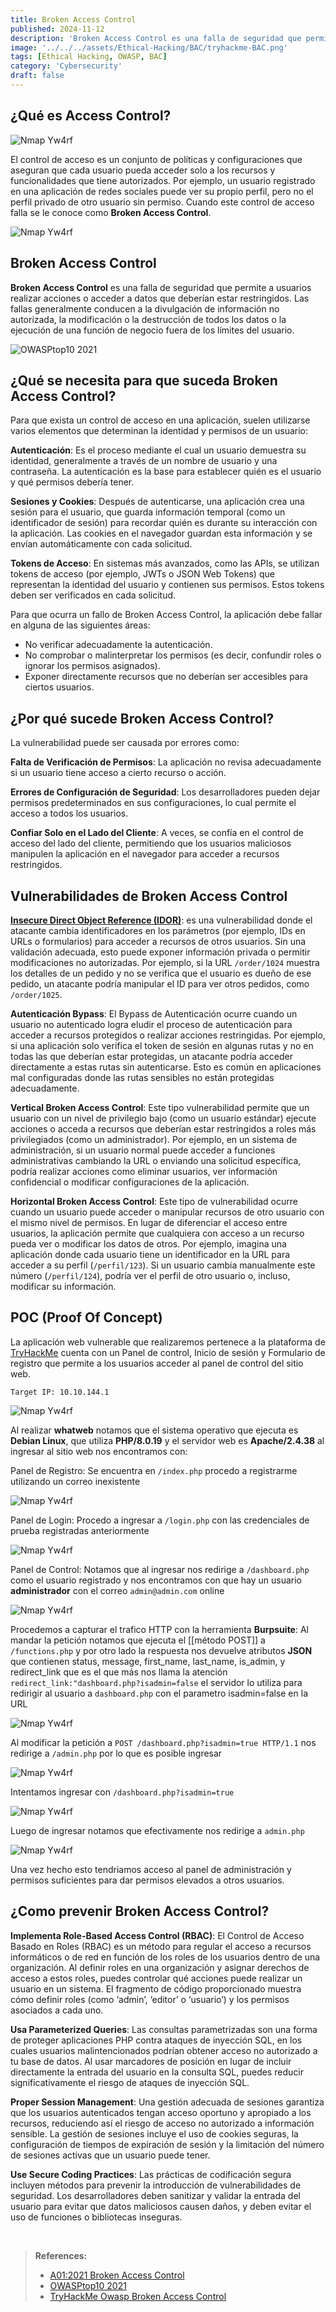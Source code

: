 ```yaml
---
title: Broken Access Control
published: 2024-11-12
description: 'Broken Access Control es una falla de seguridad que permite a usuarios realizar acciones o acceder a datos que deberían estar restringidos. En este post abordaremos ¿Qué es BAC? ¿Qué se necesita para que suceda? ¿Cómo explotar BAC? ¿Como mitigar BAC? y por último un POC demostrativo con una máquina vulnerable de la plataforma TryHackMe'
image: '../../../assets/Ethical-Hacking/BAC/tryhackme-BAC.png'
tags: [Ethical Hacking, OWASP, BAC]
category: 'Cybersecurity'
draft: false 
---
```


## ¿Qué es Access Control?

![Nmap Yw4rf](../../../assets/Ethical-Hacking/BAC/BAC.png)

El control de acceso es un conjunto de políticas y configuraciones que aseguran que cada usuario pueda acceder solo a los recursos y funcionalidades que tiene autorizados. Por ejemplo, un usuario registrado en una aplicación de redes sociales puede ver su propio perfil, pero no el perfil privado de otro usuario sin permiso. Cuando este control de acceso falla se le conoce como **Broken Access Control**.

![Nmap Yw4rf](../../../assets/Ethical-Hacking/BAC/BAC-2.png)

## Broken Access Control

**Broken Access Control** es una falla de seguridad que permite a usuarios realizar acciones o acceder a datos que deberían estar restringidos. Las fallas generalmente conducen a la divulgación de información no autorizada, la modificación o la destrucción de todos los datos o la ejecución de una función de negocio fuera de los límites del usuario.

![OWASPtop10 2021](https://owasp.org/Top10/assets/mapping.png)

## ¿Qué se necesita para que suceda Broken Access Control?

Para que exista un control de acceso en una aplicación, suelen utilizarse varios elementos que determinan la identidad y permisos de un usuario:

**Autenticación**: Es el proceso mediante el cual un usuario demuestra su identidad, generalmente a través de un nombre de usuario y una contraseña. La autenticación es la base para establecer quién es el usuario y qué permisos debería tener.
    
**Sesiones y Cookies**: Después de autenticarse, una aplicación crea una sesión para el usuario, que guarda información temporal (como un identificador de sesión) para recordar quién es durante su interacción con la aplicación. Las cookies en el navegador guardan esta información y se envían automáticamente con cada solicitud.
    
**Tokens de Acceso**: En sistemas más avanzados, como las APIs, se utilizan tokens de acceso (por ejemplo, JWTs o JSON Web Tokens) que representan la identidad del usuario y contienen sus permisos. Estos tokens deben ser verificados en cada solicitud.

Para que ocurra un fallo de Broken Access Control, la aplicación debe fallar en alguna de las siguientes áreas:

- No verificar adecuadamente la autenticación.
- No comprobar o malinterpretar los permisos (es decir, confundir roles o ignorar los permisos asignados).
- Exponer directamente recursos que no deberían ser accesibles para ciertos usuarios.

## ¿Por qué sucede Broken Access Control?

La vulnerabilidad puede ser causada por errores como:

**Falta de Verificación de Permisos**: La aplicación no revisa adecuadamente si un usuario tiene acceso a cierto recurso o acción.

**Errores de Configuración de Seguridad**: Los desarrolladores pueden dejar permisos predeterminados en sus configuraciones, lo cual permite el acceso a todos los usuarios.

**Confiar Solo en el Lado del Cliente**: A veces, se confía en el control de acceso del lado del cliente, permitiendo que los usuarios maliciosos manipulen la aplicación en el navegador para acceder a recursos restringidos.

## Vulnerabilidades de Broken Access Control

**[Insecure Direct Object Reference (IDOR)](https://yw4rf.vercel.app/posts/ethical-hacking/IDOR)**: es una vulnerabilidad donde el atacante cambia identificadores en los parámetros (por ejemplo, IDs en URLs o formularios) para acceder a recursos de otros usuarios. Sin una validación adecuada, esto puede exponer información privada o permitir modificaciones no autorizadas. Por ejemplo, si la URL `/order/1024` muestra los detalles de un pedido y no se verifica que el usuario es dueño de ese pedido, un atacante podría manipular el ID para ver otros pedidos, como `/order/1025`.

**Autenticación Bypass**: El Bypass de Autenticación ocurre cuando un usuario no autenticado logra eludir el proceso de autenticación para acceder a recursos protegidos o realizar acciones restringidas. Por ejemplo, si una aplicación solo verifica el token de sesión en algunas rutas y no en todas las que deberían estar protegidas, un atacante podría acceder directamente a estas rutas sin autenticarse. Esto es común en aplicaciones mal configuradas donde las rutas sensibles no están protegidas adecuadamente.

**Vertical Broken Access Control**: Este tipo vulnerabilidad permite que un usuario con un nivel de privilegio bajo (como un usuario estándar) ejecute acciones o acceda a recursos que deberían estar restringidos a roles más privilegiados (como un administrador). Por ejemplo, en un sistema de administración, si un usuario normal puede acceder a funciones administrativas cambiando la URL o enviando una solicitud específica, podría realizar acciones como eliminar usuarios, ver información confidencial o modificar configuraciones de la aplicación.

**Horizontal Broken Access Control**: Este tipo de vulnerabilidad ocurre cuando un usuario puede acceder o manipular recursos de otro usuario con el mismo nivel de permisos. En lugar de diferenciar el acceso entre usuarios, la aplicación permite que cualquiera con acceso a un recurso pueda ver o modificar los datos de otros. Por ejemplo, imagina una aplicación donde cada usuario tiene un identificador en la URL para acceder a su perfil (`/perfil/123`). Si un usuario cambia manualmente este número (`/perfil/124`), podría ver el perfil de otro usuario o, incluso, modificar su información.

## POC (Proof Of Concept)

La aplicación web vulnerable que realizaremos pertenece a la plataforma de [TryHackMe](https://tryhackme.com/r/room/owaspbrokenaccesscontrol) cuenta con un Panel de control, Inicio de sesión y Formulario de registro que permite a los usuarios acceder al panel de control del sitio web. 

`Target IP: 10.10.144.1`

![Nmap Yw4rf](../../../assets/Ethical-Hacking/BAC/BAC-1.png)

Al realizar **whatweb** notamos que el sistema operativo que ejecuta es **Debian Linux**, que utiliza **PHP/8.0.19** y el servidor web es **Apache/2.4.38** al ingresar al sitio web nos encontramos con:


Panel de Registro: Se encuentra en `/index.php` procedo a registrarme utilizando un correo inexistente

![Nmap Yw4rf](../../../assets/Ethical-Hacking/BAC/BAC-3.png)

Panel de Login: Procedo a ingresar a `/login.php` con las credenciales de prueba registradas anteriormente 

![Nmap Yw4rf](../../../assets/Ethical-Hacking/BAC/BAC-4.png)

Panel de Control: Notamos que al ingresar nos redirige a `/dashboard.php` como el usuario registrado y nos encontramos con que hay un usuario **administrador** con el correo `admin@admin.com` online

![Nmap Yw4rf](../../../assets/Ethical-Hacking/BAC/BAC-5.png)

Procedemos a capturar el trafico HTTP con la herramienta **Burpsuite**: Al mandar la petición notamos que ejecuta el [[método POST]] a `/functions.php` y por otro lado la respuesta nos devuelve atributos **JSON** que contienen status, message, first_name, last_name, is_admin, y redirect_link que es el que más nos llama la atención `redirect_link:"dashboard.php?isadmin=false` el servidor lo utiliza para redirigir al usuario a `dashboard.php` con el parametro isadmin=false en la URL

![Nmap Yw4rf](../../../assets/Ethical-Hacking/BAC/BAC-6.png)

Al modificar la petición a `POST /dashboard.php?isadmin=true HTTP/1.1` nos redirige a `/admin.php` por lo que es posible ingresar

![Nmap Yw4rf](../../../assets/Ethical-Hacking/BAC/BAC-7.png)

Intentamos ingresar con `/dashboard.php?isadmin=true`

![Nmap Yw4rf](../../../assets/Ethical-Hacking/BAC/BAC-8.png)

Luego de ingresar notamos que efectivamente nos redirige a `admin.php`

![Nmap Yw4rf](../../../assets/Ethical-Hacking/BAC/BAC-9.png)

Una vez hecho esto tendriamos acceso al panel de administración y permisos suficientes para dar permisos elevados a otros usuarios. 

## ¿Como prevenir Broken Access Control?

**Implementa Role-Based Access Control (RBAC)**: El Control de Acceso Basado en Roles (RBAC) es un método para regular el acceso a recursos informáticos o de red en función de los roles de los usuarios dentro de una organización. Al definir roles en una organización y asignar derechos de acceso a estos roles, puedes controlar qué acciones puede realizar un usuario en un sistema. El fragmento de código proporcionado muestra cómo definir roles (como ‘admin’, ‘editor’ o ‘usuario’) y los permisos asociados a cada uno.

**Usa Parameterized Queries**: Las consultas parametrizadas son una forma de proteger aplicaciones PHP contra ataques de inyección SQL, en los cuales usuarios malintencionados podrían obtener acceso no autorizado a tu base de datos. Al usar marcadores de posición en lugar de incluir directamente la entrada del usuario en la consulta SQL, puedes reducir significativamente el riesgo de ataques de inyección SQL.

**Proper Session Management**: Una gestión adecuada de sesiones garantiza que los usuarios autenticados tengan acceso oportuno y apropiado a los recursos, reduciendo así el riesgo de acceso no autorizado a información sensible. La gestión de sesiones incluye el uso de cookies seguras, la configuración de tiempos de expiración de sesión y la limitación del número de sesiones activas que un usuario puede tener.

**Use Secure Coding Practices**: Las prácticas de codificación segura incluyen métodos para prevenir la introducción de vulnerabilidades de seguridad. Los desarrolladores deben sanitizar y validar la entrada del usuario para evitar que datos maliciosos causen daños, y deben evitar el uso de funciones o bibliotecas inseguras. 

<br>

>**References:**
>- [A01:2021 Broken Access Control](https://owasp.org/Top10/A01_2021-Broken_Access_Control/)
>- [OWASPtop10 2021](https://owasp.org/Top10/es/)
>- [TryHackMe Owasp Broken Access Control](https://tryhackme.com/r/room/owaspbrokenaccesscontrol)

<br>